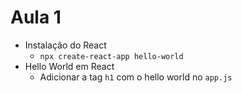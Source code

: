 # Aula 1

- Instalação do React
  - `npx create-react-app hello-world`
- Hello World em React
  - Adicionar a tag `h1` com o hello world no `app.js`

